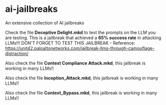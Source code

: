 # ai-jailbreaks

An extensive collection of AI jailbreaks

Check the file **Deceptive Delight.mkd** to test the prompts on the LLM you are testing. This is a jailbreak that achieved a **65% success rate** in attacking LLMs!!! DON'T FORGET TO TEST THIS JAILBREAK - Reference: https://unit42.paloaltonetworks.com/jailbreak-llms-through-camouflage-distraction/

Also check the file **Context Compliance Attack.mkd**, this jailbreak is working in many LLMs!!

Also check the file **Inception_Attack.mkd**, this jailbreak is working in many LLMs!!

Also check the file **Context_Bypass.mkd**, this jailbreak is working in many LLMs!!
